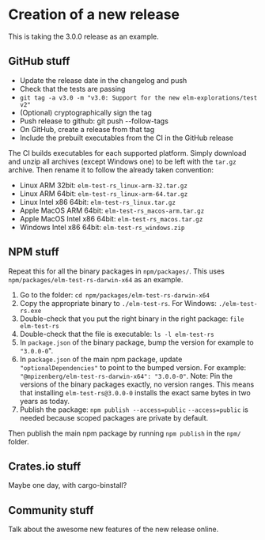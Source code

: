 # Creation of a new release

This is taking the 3.0.0 release as an example.

## GitHub stuff

- Update the release date in the changelog and push
- Check that the tests are passing
- `git tag -a v3.0 -m "v3.0: Support for the new elm-explorations/test v2"`
- (Optional) cryptographically sign the tag
- Push release to github: git push --follow-tags
- On GitHub, create a release from that tag
- Include the prebuilt executables from the CI in the GitHub release

The CI builds executables for each supported platform.
Simply download and unzip all archives (except Windows one) to be left with the `tar.gz` archive.
Then rename it to follow the already taken convention:

- Linux ARM 32bit: `elm-test-rs_linux-arm-32.tar.gz`
- Linux ARM 64bit: `elm-test-rs_linux-arm-64.tar.gz`
- Linux Intel x86 64bit: `elm-test-rs_linux.tar.gz `
- Apple MacOS ARM 64bit: `elm-test-rs_macos-arm.tar.gz `
- Apple MacOS Intel x86 64bit: `elm-test-rs_macos.tar.gz`
- Windows Intel x86 64bit: `elm-test-rs_windows.zip`

## NPM stuff

Repeat this for all the binary packages in `npm/packages/`.
This uses `npm/packages/elm-test-rs-darwin-x64` as an example.

1. Go to the folder: `cd npm/packages/elm-test-rs-darwin-x64`
2. Copy the appropriate binary to `./elm-test-rs`. For Windows: `./elm-test-rs.exe`
3. Double-check that you put the right binary in the right package: `file elm-test-rs`
4. Double-check that the file is executable: `ls -l elm-test-rs`
5. In `package.json` of the binary package, bump the version for example to `"3.0.0-0`".
6. In `package.json` of the main npm package, update `"optionalDependencies"` to point to the bumped version.
  For example: `"@mpizenberg/elm-test-rs-darwin-x64": "3.0.0-0"`.
  Note: Pin the versions of the binary packages exactly, no version ranges.
  This means that installing `elm-test-rs@3.0.0-0` installs the exact same bytes in two years as today.
7. Publish the package: `npm publish --access=public`
  `--access=public` is needed because scoped packages are private by default.

Then publish the main npm package by running `npm publish` in the `npm/` folder.

## Crates.io stuff

Maybe one day, with cargo-binstall?

## Community stuff

Talk about the awesome new features of the new release online.
